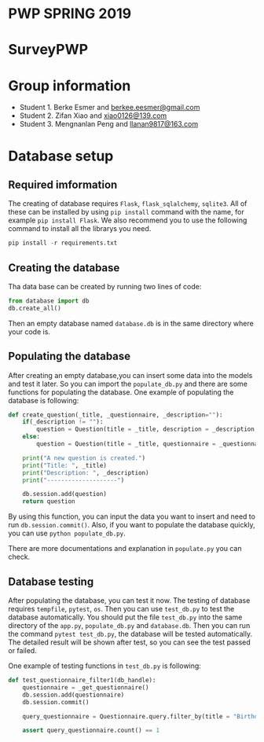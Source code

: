 # PWP SPRING 2019
# SurveyPWP
# Group information
* Student 1. Berke Esmer and berkee.eesmer@gmail.com
* Student 2. Zifan Xiao and xiao0126@139.com
* Student 3. Mengnanlan Peng and llanan9817@163.com
# Database setup
## Required imformation
The creating of database requires `Flask`, `flask_sqlalchemy`, `sqlite3`. All of these can be installed by using `pip install` command with the name, for example `pip install Flask`. We also recommend you to use the following command to install all the librarys you need.
```python
pip install -r requirements.txt
``` 
## Creating the database
Tha data base can be created by running two lines of code: 
```python
from database import db
db.create_all()
```
Then an empty database named `database.db` is in the same directory where your code is. 
## Populating the database
After creating an empty database,you can insert some data into the models and test it later. So you can import the `populate_db.py` and there are some functions for populating the database. One example of populating the database is following:
```python
def create_question(_title, _questionnaire, _description=""):
	if(_description != ""):
		question = Question(title = _title, description = _description, questionnaire = _questionnaire)
	else:
		question = Question(title = _title, questionnaire = _questionnaire)

	print("A new question is created.")
	print("Title: ", _title)
	print("Description: ", _description)
	print("--------------------")

	db.session.add(question)
	return question
```
By using this function, you can input the data you want to insert and need to run `db.session.commit()`. Also, if you want to populate the database quickly, you can use `python populate_db.py`.

There are more documentations and explanation in `populate.py` you can check.

## Database testing 
After populating the database, you can test it now. The testing of database requires `tempfile`, `pytest`, `os`. Then you can use `test_db.py` to test the database automatically. You should put the file `test_db.py` into the same directory of the `app.py`, `populate_db.py` and `database.db`. Then you can run the command `pytest test_db.py`, the database will be tested automatically. The detailed result will be shown after test, so you can see the test passed or failed.

One example of testing functions in `test_db.py` is following:
```python
def test_questionnaire_filter1(db_handle):
	questionnaire = _get_questionnaire()
	db.session.add(questionnaire)
	db.session.commit()

	query_questionnaire = Questionnaire.query.filter_by(title = "Birthday party for Ivan")

	assert query_questionnaire.count() == 1
```







